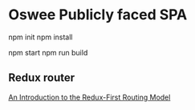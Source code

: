 # Oswee Publicly faced SPA

npm init
npm install

npm start
npm run build

## Redux router

[An Introduction to the Redux-First Routing Model](https://www.freecodecamp.org/news/an-introduction-to-the-redux-first-routing-model-98926ebf53cb/)
